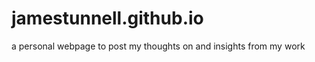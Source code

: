 jamestunnell.github.io
======================

a personal webpage to post my thoughts on and insights from my work
